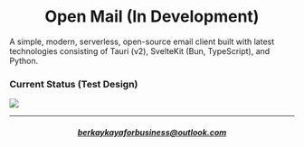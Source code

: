 <h1 align="center">Open Mail (In Development)</h1>
<p>A simple, modern, serverless, open-source email client built with latest technologies consisting of Tauri (v2), SvelteKit (Bun, TypeScript), and Python.</p>

<h3>Current Status (Test Design)</h3>
<img src="https://lh3.googleusercontent.com/fife/ALs6j_F1QdGt4NeQ-dbRUSLPu8dZFj6NuFWrEiqm-MKHLDZdfla94uB-x3DxgKqC8Z11BNGadNdoIPri9aB8GQJZpV0wLETY7vqFi7Ft1M9ahHBEfP8bMxluw-vjR0NX80I0OAsAquvMmAEiXsbTRs3TlvQC13NFLuPYxbjsxoT1E8ScXciZPgEDyrs8GwptuqXa5xCchrMTb9YQC_Mejtr6_WU6gJ8qNh2jbCwpXQQayclunVR6kfOnHxhf2ZtNTw8smHT_iC89WOlbICXsWq-u3aYIyMhI1OR81dzg6rsGjHH_BVZ84hLwDRp5RPS-SkfgwxavFT0yPiVr15XSCj8Mm0BGzh_bTPP7isDu3MkrmmfLJZCemXmI44vbJA0_enmuxbB3wmvkaMQgdTrsZB-DLVR8LEWLbkgGZm4UTdV6gi8WyowBB5hmWFn3OmkMrgJVSr5-TrYxgApoWM1HSUVli4AaeG6gcPxJDSZcq71I5akxcB-dyT_NidX8yo_vV2uMsZ5WVB7w4GWOBhGHdgU6ZKrycLhyiEaXf7Qz-Atv1qCFuY6VrV8cmUSrQoLNHvu3I4Cic1hk859kha7SfS3w6zMHg8qI09wucQleITS34iyEKbDht2hGR3FpTyPKqXjH2HjJ3f-NxX_3dShuXdgaXTVe3IG2Ak4ij_yvMRokSvaSw6FiU0ogbDIAB4bqnxAZ3_694iZ_bjXw5EqLhnI16SvXqyc1uSRKT-oFF-ImHy9la6TfVPNLUB1joLcFMAhCl_2zBa9ulr4HowJrQ6SsnYqIHFxfUhgH6jGXnhBq6Kkrokhiiz3HAPUNApOWQ7HAYo5djWqKGnSaQPmvSaGLK-sGOVYYVuEZdoif8zi1O0kEI6pZrIVXHXdfyf71afebYOSWiqgHp0e-kqvCxvvn7sbi0K6MP8gOq0wwLJo8v08q4znIdCZbM_8JQAJd7hBePTbSY5HqnnRJKl-VnZHyse105L0QNn1f2SaWIJFC62vz-Ptqted08Cv8KW4IEHRcOwrZ_s7tRihN5-tsqgACmJWxQDupUOyMJgM7MrWJKLGXaqmFgGwaauRLQDM1pWGaPXD9TtYaJ_or3hJKtcCyWRDN2cn3jV7ulPEMRUZUhchEy45XpjjnNnbytsUtmelimntY45Q3ByuluEvPPsJez2lQTSFQvx_CvE6NGMh5pdcM5dt43wq2YAnP1xUvNqIMrqf4WvZ5xMnJ_PxKRBwU8NHunzZtF5x0PweeC1p2VfsOH30s0ZjqByT8iHYTmdNZS8aQcZfL5cx3D3w3UY9Cb19qHFJ570w4At4XWfBz_Xeiqw06kF2zYSYe31HOgD1PS3KZFTDiXwjcmof6y-7laIlHMmmMsiFwnGa3ha_hewRF9xXKtZCGXX3_Hds9ea9ai2Z_B8zXmId45709gGroyAdAby9r4nS_8cdFQWhvhpoPO3KztDkXLdKW9HL6x-pi0QCvduQRrD0OUCFVdNaaM3MJI0M54WQ_qOprgHmVUwNrbEQCUYazhKYSMenlv2jg4Y886-bqO1Lih5AhaySblzEOmVy7sraAIPTn23Fn8AXkYL_LaSovY6suE27o7oEmt4IY1_PVZsviNlW_Kw=w1920-h993">

<hr>
<h5 align="center"><a href="mailto:berkaykayaforbusiness@outlook.com">berkaykayaforbusiness@outlook.com</a></h5> 
